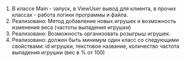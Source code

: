 1. В классе Main - запуск, в ViewUser вывод для клиента, в прочих классах - работа логики программы и файла.
2. Реализовано: Метод добавление новых игрушек и возможность изменения веса (частоты выпадения игрушки)
3. Реализовано: Возможность организовать розыгрыш игрушек.
4. Реализовано: должен быть минимум один класс со следующими свойствами:
id игрушки,
текстовое название,
количество
частота выпадения игрушки (вес в % от 100)
